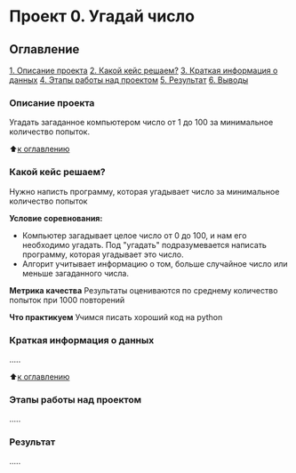 # Проект 0. Угадай число

## Оглавление
[1. Описание проекта](https://github.com/LeonidZim/SkillFactory_Tasks/tree/main/project_0/README.md#Описание-проекта)
[2. Какой кейс решаем?](https://github.com/LeonidZim/SkillFactory_Tasks/tree/main/project_0/README.md#Какой-кейс-решаем)
[3. Краткая информация о данных](https://github.com/LeonidZim/SkillFactory_Tasks/tree/main/project_0/README.md#Краткая-информация-о-данных)
[4. Этапы работы над проектом](https://github.com/LeonidZim/SkillFactory_Tasks/tree/main/project_0/README.md#Этапы-работы-над-проектом)
[5. Результат](https://github.com/LeonidZim/SkillFactory_Tasks/tree/main/project_0/README.md#Результат)
[6. Выводы](https://github.com/LeonidZim/SkillFactory_Tasks/tree/main/project_0/README.md#Выводы)

### Описание проекта
Угадать загаданное компьютером число от 1 до 100 за минимальное количество попыток.

:arrow_up:[к оглавлению](https://github.com/LeonidZim/SkillFactory_Tasks/tree/main/project_0/README.md#Оглавление)

### Какой кейс решаем?
Нужно написть программу, которая угадывает число за минимальное количество попыток

**Условие соревнования:**
- Компьютер загадывает целое число от 0 до 100, и нам его необходимо угадать. Под "угадать" подразумевается написать программу, которая угадывает это число.
- Алгорит учитывает информацию о том, больше случайное число или меньше загаданного числа.

**Метрика качества**
Результаты оцениваются по среднему количество попыток при 1000 повторений

**Что практикуем**
Учимся писать хороший код на python


### Краткая информация о данных
.....

:arrow_up:[к оглавлению](https://github.com/LeonidZim/SkillFactory_Tasks/tree/main/project_0/README.md#Оглавление)


### Этапы работы над проектом
.....


### Результат
.....